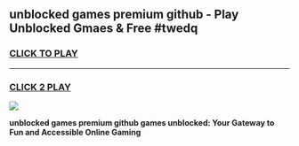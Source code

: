 
## unblocked games premium github - Play Unblocked Gmaes & Free #twedq
<h3>
<a href="https://news.freeplayer.one?title=unblocked_games_premium_github&ref=03M">CLICK TO PLAY</a></h3>
<hr>

<h3>
<a href="https://news.freeplayer.one?title=unblocked_games_premium_github&ref=03M">CLICK 2 PLAY</a>
  
</h3>

<a href="https://news.freeplayer.one?title=unblocked_games_premium_github&ref=03M"><img src="https://clearcache.store/games.png"></a>


**unblocked games premium github games unblocked: Your Gateway to Fun and Accessible Online Gaming**

